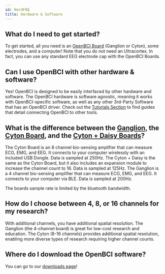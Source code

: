 ```yaml
---
id: HardFAQ
title: Hardware & Software
---
```

## What do I need to get started?

To get started, all you need is an [OpenBCI Board](http://shop.openbci.com/collections/frontpage/boards) (Ganglion or Cyton), some electrodes, and a computer! Note that you do not need an Ultracortex. In fact, you can use any standard EEG electrode cap with the OpenBCI Boards.

## Can I use OpenBCI with other hardware & software?

Yes! OpenBCI is designed to be easily interfaced by other hardware and software. The OpenBCI hardware is software agnostic, meaning it works with OpenBCI-specific software, as well as any other 3rd-Party Software that has an OpenBCI driver. Check out the [Tutorials Section](GettingStarted/00-GettingStartedLanding.md) to find guides that detail connecting OpenBCI to other tools.

## What is the difference between the [Ganglion](Ganglion/01-GanglionBoard.md), the [Cyton Board](Cyton/01-CytonBoard.md), and the [Cyton + Daisy Boards](GettingStarted/Boards/011-Daisy_Getting_Started_Guide.md)?

The Cyton Board is an 8 channel bio-sensing amplifier that can measure ECG, EMG, and EEG. It connects to your computer wirelessly with an included USB Dongle. Data is sampled at 250Hz.
The Cyton + Daisy is the same as the Cyton Board, but it also includes an expansion module to increase the channel count to 16. Data is sampled at 125Hz.
The Ganglion is a 4 channel bio-sensing amplifier that can measure ECG, EMG, and EEG. It connects to your computer via BLE. Data is sampled at 200Hz.

The boards sample rate is limited by the bluetooth bandwidth.

## How do I choose between 4, 8, or 16 channels for my research?

With additional channels, you have additional spatial resolution. The Ganglion (the 4-channel board) is great for low-cost research and education. The Cyton (8-16 channels) provides additional spatial resolution, enabling more diverse types of research requiring higher channel counts.

## Where do I download the OpenBCI software?

You can go to our [downloads page](http://openbci.com/donation)!
